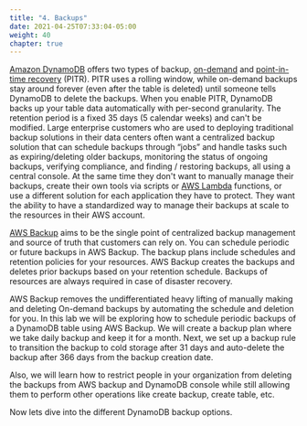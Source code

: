 ```yaml
---
title: "4. Backups"
date: 2021-04-25T07:33:04-05:00
weight: 40
chapter: true
---
```



[Amazon DynamoDB](https://aws.amazon.com/dynamodb/) offers two types of
backup,
[on-demand](https://docs.aws.amazon.com/amazondynamodb/latest/developerguide/BackupRestore.html)
and [point-in-time
recovery](https://docs.aws.amazon.com/amazondynamodb/latest/developerguide/PointInTimeRecovery.html)
(PITR). PITR uses a rolling window, while on-demand backups stay around
forever (even after the table is deleted) until someone tells DynamoDB
to delete the backups. When you enable PITR, DynamoDB backs up your
table data automatically with per-second granularity. The retention
period is a fixed 35 days (5 calendar weeks) and can't be modified.
Large enterprise customers who are used to deploying traditional
backup solutions in their data centers often want a centralized backup
solution that can schedule backups through “jobs” and handle tasks such
as expiring/deleting older backups, monitoring the status of
ongoing backups, verifying compliance, and finding / restoring backups,
all using a central console. At the same time they don't want to
manually manage their backups, create their own tools via scripts or
[AWS Lambda](https://aws.amazon.com/lambda/) functions, or use a
different solution for each application they have to protect. They want
the ability to have a standardized way to manage their backups at scale
to the resources in their AWS account.

[AWS Backup](https://aws.amazon.com/backup/) aims to be the single point
of centralized backup management and source of truth that customers can
rely on. You can schedule periodic or future backups in AWS
Backup. The backup plans include schedules and retention policies for
your resources. AWS Backup creates the backups and deletes prior backups
based on your retention schedule. Backups of resources are always
required in case of disaster recovery.

AWS Backup removes the undifferentiated heavy lifting of manually making
and deleting On-demand backups by automating the schedule and deletion
for you. In this lab we will be exploring how to schedule periodic
backups of a DynamoDB table using AWS Backup. We will create a
backup plan where we take daily backup and keep it for a month. Next, we
set up a backup rule to transition the backup to cold storage after 31
days and auto-delete the backup after 366 days from the backup creation
date.

Also, we will learn how to restrict people in your organization from
deleting the backups from AWS backup and DynamoDB console while still 
allowing them to perform other operations like create backup, create 
table, etc.

Now lets dive into the different DynamoDB backup options.
